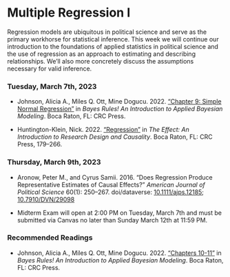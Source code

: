 Multiple Regression I
================

Regression models are ubiquitous in political science and serve as the
primary workhorse for statistical inference. This week we will continue
our introduction to the foundations of applied statistics in political
science and the use of regression as an approach to estimating and
describing relationships. We’ll also more concretely discuss the
assumptions necessary for valid inference.

### Tuesday, March 7th, 2023

- Johnson, Alicia A., Miles Q. Ott, Mine Dogucu. 2022. [“Chapter 9:
  Simple Normal
  Regression”](https://www.bayesrulesbook.com/chapter-9.html) in *Bayes
  Rules! An Introduction to Applied Bayesian Modeling*. Boca Raton, FL:
  CRC Press.

- Huntington-Klein, Nick. 2022.
  [“Regression”](https://theeffectbook.net/ch-StatisticalAdjustment.html)
  in *The Effect: An Introduction to Research Design and Causality*.
  Boca Raton, FL: CRC Press, 179–266.

### Thursday, March 9th, 2023

- Aronow, Peter M., and Cyrus Samii. 2016. “Does Regression Produce
  Representative Estimates of Causal Effects?” *American Journal of
  Political Science* 60(1): 250–267. doi/dataverse:
  [10.1111/ajps.12185](https://doi.org/10.1111/ajps.12185);
  [10.7910/DVN/29098](https://dataverse.harvard.edu/dataset.xhtml?persistentId=doi:10.7910/DVN/29098)

- Midterm Exam will open at 2:00 PM on Tuesday, March 7th and must be
  submitted via Canvas no later than Sunday March 12th at 11:59 PM.

### Recommended Readings

- Johnson, Alicia A., Miles Q. Ott, Mine Dogucu. 2022. [“Chapters
  10-11”](https://www.bayesrulesbook.com/chapter-10.html) in *Bayes
  Rules! An Introduction to Applied Bayesian Modeling*. Boca Raton, FL:
  CRC Press.
